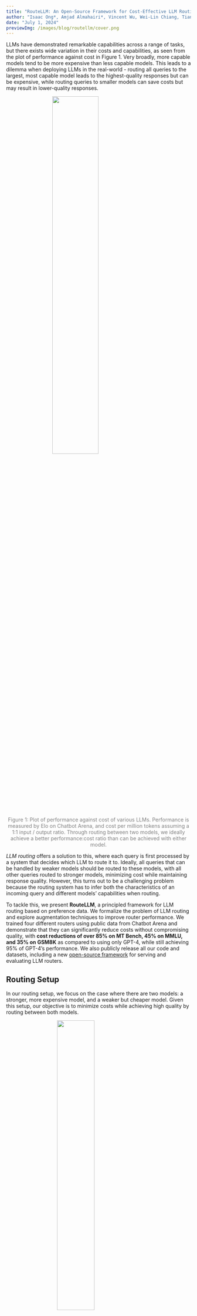 ```yaml
---
title: "RouteLLM: An Open-Source Framework for Cost-Effective LLM Routing"
author: "Isaac Ong*, Amjad Almahairi*, Vincent Wu, Wei-Lin Chiang, Tianhao Wu, Joseph E. Gonzalez, M Waleed Kadous, Ion Stoica"
date: "July 1, 2024"
previewImg: /images/blog/routellm/cover.png
---
```


LLMs have demonstrated remarkable capabilities across a range of tasks, but there exists wide variation in their costs and capabilities, as seen from the plot of performance against cost in Figure 1. Very broadly, more capable models tend to be more expensive than less capable models. This leads to a dilemma when deploying LLMs in the real-world - routing all queries to the largest, most capable model leads to the highest-quality responses but can be expensive, while routing queries to smaller models can save costs but may result in lower-quality responses.

<img src="/images/blog/routellm/main.png" style="display:block; margin-top: auto; margin-left: auto; margin-right: auto; margin-bottom: auto; width: 50%"></img>

<p style="color:gray; text-align: center;">Figure 1: Plot of performance against cost of various LLMs. Performance is measured by Elo on Chatbot Arena, and cost per million tokens assuming a 1:1 input / output ratio. Through routing between two models, we ideally achieve a better performance:cost ratio than can be achieved with either model.</p>

*LLM routing* offers a solution to this, where each query is first processed by a system that decides which LLM to route it to. Ideally, all queries that can be handled by weaker models should be routed to these models, with all other queries routed to stronger models, minimizing cost while maintaining response quality. However, this turns out to be a challenging problem because the routing system has to infer both the characteristics of an incoming query and different models’ capabilities when routing.

To tackle this, we present **RouteLLM**, a principled framework for LLM routing based on preference data. We formalize the problem of LLM routing and explore augmentation techniques to improve router performance. We trained four different routers using public data from Chatbot Arena and demonstrate that they can significantly reduce costs without compromising quality, with **cost reductions of over 85% on MT Bench, 45% on MMLU, and 35% on GSM8K** as compared to using only GPT-4, while still achieving 95% of GPT-4’s performance. We also publicly release all our code and datasets, including a new [open-source framework](https://github.com/lm-sys/RouteLLM) for serving and evaluating LLM routers.

## Routing Setup

In our routing setup, we focus on the case where there are two models: a stronger, more expensive model, and a weaker but cheaper model. Given this setup, our objective is to minimize costs while achieving high quality by routing between both models.

<img src="/images/blog/routellm/metrics.png" style="display:block; margin-top: auto; margin-left: auto; margin-right: auto; margin-bottom: auto; width: 45%"></img>


<p style="color:gray; text-align: center;">Figure 2: Random router performance on MT Bench</p>

This is best understood through Figure 2, which represents the performance of a router that randomly routes between the two models on MT Bench. Specifically, we route between GPT-4 and Mixtral 8x7B here, with their performance denoted by the red and grey dotted lines respectively. For any router, we can plot a similar graph of its performance against the number of the calls made to GPT-4 (which is representative of the cost incurred since the cost of a Mixtral call is negligible).

To train our routers, we use *preference data*, expanding on [previous work](https://arxiv.org/abs/2404.14618) on routing. Each data point consists of a prompt and a comparison between the response quality of two models on that prompt i.e. this could be a win for the first model, a win for the second model, or a tie. Using preference data allows us to learn about the strengths and weaknesses of different models and how they relate to queries, which is effective for training routers. For our base dataset, we utilize [public data](https://huggingface.co/datasets/lmsys/lmsys-arena-human-preference-55k) from [Chatbot Arena](http://chat.lmsys.org). We also investigate *data augmentation* techniques to further improve performance using both golden-label datasets and a LLM judge.

We trained four routers using a mix of Chatbot Arena data and data augmentation:
- A similarity-weighted (SW) ranking router that performs a “weighted Elo calculation” based on similarity
- A matrix factorization model that learns a scoring function for how well a model can answer a prompt
- A BERT classifier that predicts which model can provide a better response
- A causal LLM classifier that also predicts which model can provide a better response

## Results

We evaluated these routers on three popular benchmarks: [MT Bench](https://arxiv.org/abs/2306.05685), [MMLU](https://arxiv.org/abs/2009.03300), and [GSM8K](https://arxiv.org/abs/2110.14168), presenting results for MT Bench and MMLU below. For evaluation, we route between `gpt-4-1106-preview` as our strong model and `mixtral-8x7b-instruct-v0.1` as our weak model. We use the random router from before as our baseline.

<br />
<figure style="text-align: center">
<img src="/images/blog/routellm/combined-mt-bench.png" style="display:block; margin-top: auto; margin-left: auto; margin-right: auto; margin-bottom: auto; width: 90%"></img>
</figure>

<p style="color:gray; text-align: center;">Figure 3: Router performance on MT Bench (left) trained only on Arena data (right) trained on Arena data augmented using a LLM judge.</p>

Figure 3 displays the performance of our routers on MT Bench. For routers trained only on the Arena dataset, we observe strong performance for both matrix factorization and SW ranking. Notably, matrix factorization is able to achieve 95% of GPT-4 performance using 26% GPT-4 calls, which is approximately 48% cheaper as compared to the random baseline.

Augmenting the Arena data using an LLM judge leads to significant improvements across all routers. When trained on this augmented dataset, matrix factorization is again the best-performing router, with the number of GPT-4 calls required to achieve 95% GPT-4 performance further halved at 14% of total calls, 75% cheaper than the random baseline.

<br />
<figure style="text-align: center">
<img src="/images/blog/routellm/combined-mmlu.png" style="display:block; margin-top: auto; margin-left: auto; margin-right: auto; margin-bottom: auto; width: 90%"></img>
</figure>


<p style="color:gray; text-align: center;">Figure 4: Router performance on MMLU (left) trained only on Arena data (right) trained on Arena data augmented using golden-label data from the MMLU validation split.</p>

Conversely, on MMLU in Figure 4, all routers perform poorly at a near-random level when trained only on the Arena dataset, which we attribute to most MMLU questions being out-of-distribution. However, augmenting the training dataset using golden-label data from the MMLU validation split leads to significant performance improvements across all routers, with our best-performing causal LLM router now requiring only 54% GPT-4 calls to achieve 95% of GPT-4 performance, 14% cheaper than the random baseline. Importantly, this augmented dataset of approximately 1500 samples represents less than 2% of the overall training data, demonstrating the effectiveness of data augmentation even when the number of samples is small.

### Generalizing to Other Models

While we route between GPT-4 and Mixtral for the above evaluations, to demonstrate the generalizability of our framework, we also present MT Bench results when routing between a different model pair: Claude 3 Opus and Llama 3 8B. Importantly, we use the same routers *without any retraining*, and responses from Claude 3 Opus and Llama 3 8B are not present in our training data.

<br />
<img src="/images/blog/routellm/mt-bench-claude-llama.png" style="display:block; margin-top: auto; margin-left: auto; margin-right: auto; margin-bottom: auto; width: 45%"></img>

<p style="color:gray; text-align: center;">Figure 6: Router performance on MT Bench when routed to Claude 3 Opus and Llama 3 8B.</p>

Even when the model pair is replaced, we observe strong results across all routers on MT Bench in Figure 6, with performance comparable to our original model pair. This suggests that our routers have learned some common characteristics of problems that can distinguish between strong and weak models, which generalize to new model pairs without additional training.

### RouteLLM vs Commercial Offerings

<br />
<figure style="text-align: center">
<img src="/images/blog/routellm/indep-benchmarks-llama.png" style="display:inline; margin-top: auto; margin-left: auto; margin-right: auto; margin-bottom: auto; width: 46%"></img>
<img src="/images/blog/routellm/indep-benchmarks.png" style="display:inline; margin-top: auto; margin-left: auto; margin-right: auto; margin-bottom: auto; width: 45%"></img>
</figure>

<p style="color:gray; text-align: center;">Figure 7: Comparison of our router against existing routing systems on MT Bench (left) using gpt-4-turbo-2024-04-09 and llama-2-70b-chat (right) using gpt-4-turbo-2024-04-09 and mixtral-8x7b-instruct-v0.1 </p>

In Figure 7, we also report the performance of our best-performing routers on MT Bench against [Martian](https://withmartian.com/) and [Unify AI](https://unify.ai/), two commercial LLM routing systems. We use `gpt-4-turbo-2024-04-09` as the strong model and `llama-2-70b-chat` or `mixtral-8x7b-instruct-v0.1` as the weak model depending on the models available as detailed [here](https://github.com/lm-sys/RouteLLM/tree/main/benchmarks). Our routers demonstrate very competitive results, achieving the same performance as these commercial routers while being up to 40% cheaper.

## Conclusion

These results demonstrate the ability of our routers to achieve significant cost savings while maintaining a high quality of responses. They also highlight the effectiveness of data augmentation in improving routing performance using only a small amount of data, offering a scalable path towards improving routing performance for real-world use cases.

Based on this research, we have created an open-source framework for serving and evaluating routers on [GitHub](https://github.com/lm-sys/RouteLLM). We are also releasing all our routers and datasets on [HuggingFace](https://huggingface.co/routellm) for public use.

We are excited to see what you build on top of this! Please let us know if you face any issues or have any suggestions. For the full details, please refer to our [arXiv](https://arxiv.org/abs/2406.18665) paper.

## Demo

We have built a temporary [demo](https://a44a4ab09270f0f023.gradio.live/) where you can experiment with our augmented matrix factorization and causal LLM routers by seeing which model your messages are routed to. Both routers have been calibrated so that approximately 20% of calls are routed to GPT-4. Please try them out!

## Acknowledgements

We are grateful to Tyler Griggs for his valuable feedback on this post.

## Citations

```
@misc{ong2024routellmlearningroutellms,
      title={RouteLLM: Learning to Route LLMs with Preference Data},
      author={Isaac Ong and Amjad Almahairi and Vincent Wu and Wei-Lin Chiang and Tianhao Wu and Joseph E. Gonzalez and M Waleed Kadous and Ion Stoica},
      year={2024},
      eprint={2406.18665},
      archivePrefix={arXiv},
      primaryClass={cs.LG},
      url={https://arxiv.org/abs/2406.18665},
}

@misc{chiang2024chatbot,
    title={Chatbot Arena: An Open Platform for Evaluating LLMs by Human Preference},
    author={Wei-Lin Chiang and Lianmin Zheng and Ying Sheng and Anastasios Nikolas Angelopoulos and Tianle Li and Dacheng Li and Hao Zhang and Banghua Zhu and Michael Jordan and Joseph E. Gonzalez and Ion Stoica},
    year={2024},
    eprint={2403.04132},
    archivePrefix={arXiv},
    primaryClass={cs.AI}
}
```
